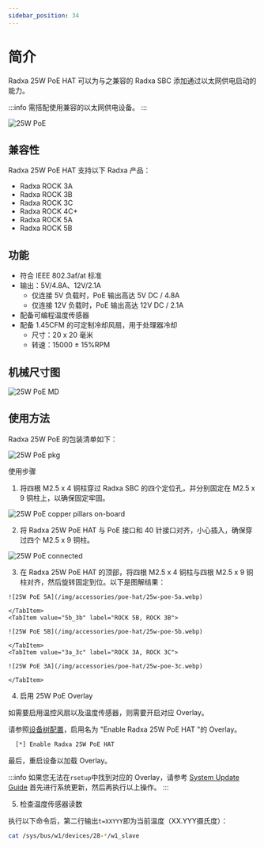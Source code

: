 ```yaml
---
sidebar_position: 34
---
```


# 简介

Radxa 25W PoE HAT 可以为与之兼容的 Radxa SBC 添加通过以太网供电启动的能力。

:::info
需搭配使用兼容的以太网供电设备。
:::

![25W PoE](/img/accessories/poe-hat/25w-poe.webp)

## 兼容性

Radxa 25W PoE HAT 支持以下 Radxa 产品：

- Radxa ROCK 3A
- Radxa ROCK 3B
- Radxa ROCK 3C
- Radxa ROCK 4C+
- Radxa ROCK 5A
- Radxa ROCK 5B

## 功能

- 符合 IEEE 802.3af/at 标准
- 输出：5V/4.8A、12V/2.1A
  - 仅连接 5V 负载时，PoE 输出高达 5V DC / 4.8A
  - 仅连接 12V 负载时，PoE 输出高达 12V DC / 2.1A
- 配备可编程温度传感器
- 配备 1.45CFM 的可定制冷却风扇，用于处理器冷却
  - 尺寸：20 x 20 毫米
  - 转速：15000 ± 15%RPM

## 机械尺寸图

![25W PoE MD](/img/accessories/poe-hat/25w-poe-md.webp)

## 使用方法

Radxa 25W PoE 的包装清单如下：

![25W PoE pkg](/img/accessories/poe-hat/25w-poe-pkg.webp)

使用步骤

1. 将四根 M2.5 x 4 铜柱穿过 Radxa SBC 的四个定位孔，并分别固定在 M2.5 x 9 铜柱上，以确保固定牢固。

![25W PoE copper pillars on-board](/img/accessories/poe-hat/copper-pillars-on-board.webp)

2. 将 Radxa 25W PoE HAT 与 PoE 接口和 40 针接口对齐，小心插入，确保穿过四个 M2.5 x 9 铜柱。

![25W PoE connected](/img/accessories/poe-hat/25w-poe-connected.webp)

3. 在 Radxa 25W PoE HAT 的顶部，将四根 M2.5 x 4 铜柱与四根 M2.5 x 9 铜柱对齐，然后旋转固定到位。以下是图解结果：

  <Tabs queryString="model">
    <TabItem value="5a_4c+" label="ROCK 5A, ROCK 4C+">

    ![25W PoE 5A](/img/accessories/poe-hat/25w-poe-5a.webp)

    </TabItem>
    <TabItem value="5b_3b" label="ROCK 5B, ROCK 3B">

    ![25W PoE 5B](/img/accessories/poe-hat/25w-poe-5b.webp)

    </TabItem>
    <TabItem value="3a_3c" label="ROCK 3A, ROCK 3C">

    ![25W PoE 3A](/img/accessories/poe-hat/25w-poe-3c.webp)

    </TabItem>

  </Tabs>

4. 启用 25W PoE Overlay

如需要启用温控风扇以及温度传感器，则需要开启对应 Overlay。

请参照[设备树配置](/radxa-os/rsetup/devicetree#how-to-enable-an-overlay)，启用名为 "Enable Radxa 25W PoE HAT "的 Overlay。

```bash
  [*] Enable Radxa 25W PoE HAT
```

最后，重启设备以加载 Overlay。

:::info
如果您无法在`rsetup`中找到对应的 Overlay，请参考 [System Update Guide](/radxa-os/rsetup#system-update) 首先进行系统更新，然后再执行以上操作。
:::

5. 检查温度传感器读数

执行以下命令后，第二行输出`t=XXYYY`即为当前温度（XX.YYY摄氏度）：

```bash
cat /sys/bus/w1/devices/28-*/w1_slave
```
